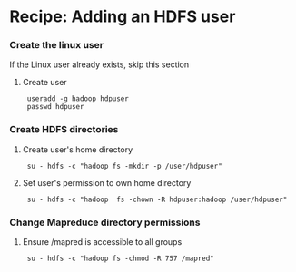 # Recipe: Adding an HDFS user

### Create the linux user

If the Linux user already exists, skip this section

1. Create user

        useradd -g hadoop hdpuser
        passwd hdpuser

### Create HDFS directories

1. Create user's home directory

        su - hdfs -c "hadoop fs -mkdir -p /user/hdpuser"

1. Set user's permission to own home directory

        su - hdfs -c "hadoop  fs -chown -R hdpuser:hadoop /user/hdpuser"

### Change Mapreduce directory permissions

1. Ensure /mapred is accessible to all groups

        su - hdfs -c "hadoop fs -chmod -R 757 /mapred"
